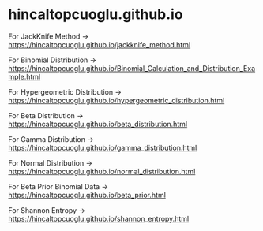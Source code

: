 # hincaltopcuoglu.github.io
For JackKnife Method -> https://hincaltopcuoglu.github.io/jackknife_method.html

For Binomial Distribution -> https://hincaltopcuoglu.github.io/Binomial_Calculation_and_Distribution_Example.html

For Hypergeometric Distribution -> https://hincaltopcuoglu.github.io/hypergeometric_distribution.html

For Beta Distribution -> https://hincaltopcuoglu.github.io/beta_distribution.html

For Gamma Distribution -> https://hincaltopcuoglu.github.io/gamma_distribution.html

For Normal Distribution -> https://hincaltopcuoglu.github.io/normal_distribution.html

For Beta Prior Binomial Data -> https://hincaltopcuoglu.github.io/beta_prior.html

For Shannon Entropy -> https://hincaltopcuoglu.github.io/shannon_entropy.html
